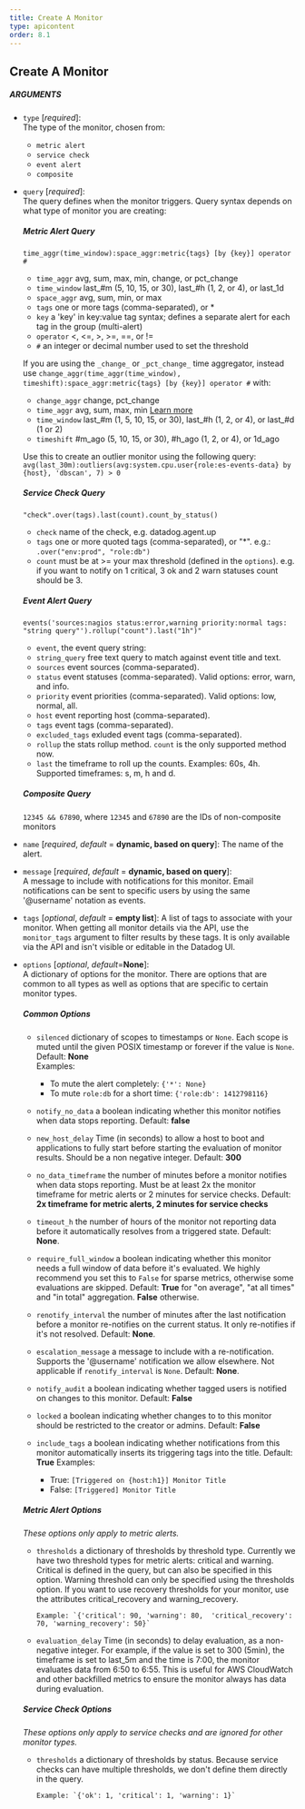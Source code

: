 ```yaml
---
title: Create A Monitor
type: apicontent
order: 8.1
---
```


## Create A Monitor

##### ARGUMENTS
*   `type` [*required*]:  
    The type of the monitor, chosen from:  
    *   `metric alert`
    *   `service check`
    *   `event alert`
    *   `composite`

*   `query` [*required*]:  
    The query defines when the monitor triggers. Query syntax depends on what type of monitor you are creating:  
    ##### Metric Alert Query
    `time_aggr(time_window):space_aggr:metric{tags} [by {key}] operator #`

    -   `time_aggr` avg, sum, max, min, change, or pct_change
    -   `time_window` last_#m (5, 10, 15, or 30), last_#h (1, 2, or 4), or last_1d
    -   `space_aggr` avg, sum, min, or max
    -   `tags` one or more tags (comma-separated), or *
    -   `key` a 'key' in key:value tag syntax; defines a separate alert for each tag in the group (multi-alert)
    -   `operator` <, <=, >, >=, ==, or !=
    -   `#` an integer or decimal number used to set the threshold

    If you are using the `_change_` or `_pct_change_` time aggregator, instead use `change_aggr(time_aggr(time_window), timeshift):space_aggr:metric{tags} [by {key}] operator #` with:

    *   `change_aggr` change, pct_change
    *   `time_aggr` avg, sum, max, min [Learn more](/monitors/monitor_types/#define-the-conditions)
    *   `time_window` last_#m (1, 5, 10, 15, or 30), last_#h (1, 2, or 4), or last_#d (1 or 2)
    *   `timeshift` #m_ago (5, 10, 15, or 30), #h_ago (1, 2, or 4), or 1d_ago

    Use this to create an outlier monitor using the following query: `avg(last_30m):outliers(avg:system.cpu.user{role:es-events-data} by {host}, 'dbscan', 7) > 0`

    ##### Service Check Query
    `"check".over(tags).last(count).count_by_status()`

    *   `check` name of the check, e.g. datadog.agent.up
    *   `tags` one or more quoted tags (comma-separated), or "*". e.g.: `.over("env:prod", "role:db")`
    *   `count` must be at >= your max threshold (defined in the `options`). e.g. if you want to notify on 1 critical, 3 ok and 2 warn statuses count should be 3.

    ##### Event Alert Query

    `events('sources:nagios status:error,warning priority:normal tags: "string query"').rollup("count").last("1h")"`

    *   `event`, the event query string:
    *   `string_query` free text query to match against event title and text.
    *   `sources` event sources (comma-separated).
    *   `status` event statuses (comma-separated). Valid options: error, warn, and info.
    *   `priority` event priorities (comma-separated). Valid options: low, normal, all.
    *   `host` event reporting host (comma-separated).
    *   `tags` event tags (comma-separated).
    *   `excluded_tags` exluded event tags (comma-separated).
    *   `rollup` the stats rollup method. `count` is the only supported method now.
    *   `last` the timeframe to roll up the counts. Examples: 60s, 4h. Supported timeframes: s, m, h and d.

    ##### Composite Query

    `12345 && 67890`, where `12345` and `67890` are the IDs of non-composite monitors

* `name` [*required*, *default* = **dynamic, based on query**]: 
    The name of the alert.
* `message` [*required*, *default* = **dynamic, based on query**]:  
    A message to include with notifications for this monitor. Email notifications can be sent to specific users by using the same '@username' notation as events.
* `tags` [*optional*, *default* = **empty list**]: 
    A list of tags to associate with your monitor. When getting all monitor details via the API, use the `monitor_tags` argument to filter results by these tags. It is only available via the API and isn't visible or editable in the Datadog UI.

* `options` [*optional*, *default*=**None**]:  
    A dictionary of options for the monitor. There are options that are common to all types as well as options that are specific to certain monitor types.  
    ##### Common Options

    *   `silenced` dictionary of scopes to timestamps or `None`. Each scope is muted until the given POSIX timestamp or forever if the value is `None`. Default: **None**  
        Examples:
        *   To mute the alert completely: `{'*': None}`
        *   To mute `role:db` for a short time: `{'role:db': 1412798116}`

    *   `notify_no_data` a boolean indicating whether this monitor notifies when data stops reporting. Default: **false**

    *   `new_host_delay` Time (in seconds) to allow a host to boot and applications to fully start before starting the evaluation of monitor results. Should be a non negative integer. Default: **300**

    *   `no_data_timeframe` the number of minutes before a monitor notifies when data stops reporting. Must be at least 2x the monitor timeframe for metric alerts or 2 minutes for service checks. Default: **2x timeframe for metric alerts, 2 minutes for service checks**

    *   `timeout_h` the number of hours of the monitor not reporting data before it automatically resolves from a triggered state. Default: **None**.

    *   `require_full_window` a boolean indicating whether this monitor needs a full window of data before it's evaluated. We highly recommend you set this to `False` for sparse metrics, otherwise some evaluations are skipped. Default: **True** for "on average", "at all times" and "in total" aggregation. **False** otherwise.

    *   `renotify_interval` the number of minutes after the last notification before a monitor re-notifies on the current status. It only re-notifies if it's not resolved. Default: **None**.

    *   `escalation_message` a message to include with a re-notification. Supports the '@username' notification we allow elsewhere. Not applicable if `renotify_interval` is `None`. Default: **None**.

    *   `notify_audit` a boolean indicating whether tagged users is notified on changes to this monitor. Default: **False**

    *   `locked` a boolean indicating whether changes to to this monitor should be restricted to the creator or admins. Default: **False**

    *   `include_tags` a boolean indicating whether notifications from this monitor automatically inserts its triggering tags into the title. Default: **True** Examples:  
        *   True: `[Triggered on {host:h1}] Monitor Title`
        *   False: `[Triggered] Monitor Title`

    ##### Metric Alert Options
    _These options only apply to metric alerts._

    -   `thresholds` a dictionary of thresholds by threshold type. Currently we have two threshold types for metric alerts: critical and warning. Critical is defined in the query, but can also be specified in this option. Warning threshold can only be specified using the thresholds option.
    If you want to use recovery thresholds for your monitor, use the attributes critical_recovery and warning_recovery.

            Example: `{'critical': 90, 'warning': 80,  'critical_recovery': 70, 'warning_recovery': 50}`

    -   `evaluation_delay` Time (in seconds) to delay evaluation, as a non-negative integer. For example, if the value is set to 300 (5min), the timeframe is set to last_5m and the time is 7:00, the monitor evaluates data from 6:50 to 6:55. This is useful for AWS CloudWatch and other backfilled metrics to ensure the monitor always has data during evaluation.

    ##### Service Check Options
    _These options only apply to service checks and are ignored for other monitor types._

    -   `thresholds` a dictionary of thresholds by status. Because service checks can have multiple thresholds, we don't define them directly in the query.

            Example: `{'ok': 1, 'critical': 1, 'warning': 1}`